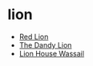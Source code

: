 # lion

 * [Red Lion](../index/r/red-lion-200348.json)
 * [The Dandy Lion](../index/t/the-dandy-lion-394702.json)
 * [Lion House Wassail](../index/l/lion-house-wassail.json)
